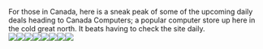 For those in Canada, here is a sneak peak of some of the upcoming daily deals heading to Canada Computers; a popular computer store up here in the cold great north. It beats having to check the site daily.  
![](deal.jpg)![](monday.jpg)![](tuesday.jpg)![](wednesday.jpg)![](thursday.jpg)![](friday.jpg)![](sunday.jpg)![](saturday.jpg)